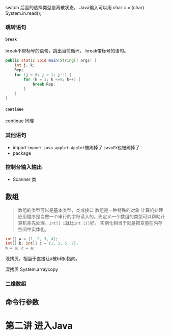 switch 后面的选择类型是离散状态。
Java输入可以用 char c = (char) System.in.read();

### 跳转语句
#### `break`
break不带标号的语句，跳出当前循环。
break带标号的语句。
```java
public static void main(String[] args) {
	int j, k;
	Rep;
	for (j = 8; j > 1; j--) {
		for (k = 1; k <=9; k++) {
			break Rep;
		}
	}
}
```
#### `continue`
continue 同理

### 其他语句
- import
`import java.applet.Applet`被踢掉了
`javaFX`也被踢掉了
- package

### 控制台输入输出
- Scanner 类

## 数组
> 数组的类型可以是基本类型，类或接口
数组是一种特殊的对象
计算机处理应用程序是当做一个串行的字符读入的。先定义一个数组的类型可以帮助计算机率先处理。`int[] i`就比`int i[]`好。
实例化相当于就是把变量在内存空间中实体化。

```java
int[] a = {1, 2, 3, 4};
int[] b; int[] c = {1, 3, 5, 7};
b = a; c = a;
```
浅拷贝，相当于直接让a被b和c指向。

深拷贝
System.arraycopy
### 二维数组

## 命令行参数


# 第二讲 进入Java


